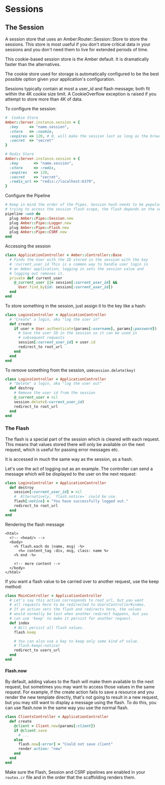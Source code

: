 # Sessions

## The Session

A session store that uses an Amber:Router::Session::Store to store the sessions. This store is most useful if you don't store critical data in your sessions and you don't need them to live for extended periods of time.

This cookie-based session store is the Amber default. It is dramatically faster than the alternatives.

The cookie store used for storage is automatically configured to be the best possible option given your application's configuration.

Sessions typically contain at most a user\_id and flash message; both fit within the 4K cookie size limit. A CookieOverflow exception is raised if you attempt to store more than 4K of data.

To configure the session:

```ruby
#  Cookie Store
Amber::Server.instance.session = {
  :key     => "name.session",
  :store   => :cookie,
  :expires => 120, # 0, will make the session last as long as the browser is open, upon closing, session will be terminated
  :secret  => "secret"
}

# Redis Store
Amber::Server.instance.session = {
  :key       => "name.session",
  :store     => :redis,
  :expires   => 120,
  :secret    => "secret",
  :redis_url => "redis://localhost:6379",
}
```

Configure the Pipeline

```ruby
# Keep in mind the order of the Pipes. Session hash needs to be populated before 
# trying to access the session flash scope, the flash depends on the session. 
pipeline :web do
  plug Amber::Pipe::Session.new
  plug Amber::Pipe::Logger.new
  plug Amber::Pipe::Flash.new
  plug Amber::Pipe::CSRF.new
end
```

Accessing the session

```ruby
class ApplicationController < Amber::Controller::Base
  # Finds the User with the ID stored in the session with the key
  # :current_user_id This is a common way to handle user login in
  # an Amber application; logging in sets the session value and
  # logging out removes it.
  private def current_user
    @_current_user ||= session[:current_user_id] &&
      User.find_by(id: session[:current_user_id])
  end
end
```

To store something in the session, just assign it to the key like a hash:

```ruby
class LoginsController < ApplicationController
  # "Create" a login, aka "log the user in"
  def create
    if user = User.authenticate(params[:username], params[:password])
      # Save the user ID in the session so it can be used in
      # subsequent requests
      session[:current_user_id] = user.id
      redirect_to root_url
    end
  end
end
```

To remove something from the session, use`session.delete(key)`

```ruby
class LoginsController < ApplicationController
  # "Delete" a login, aka "log the user out"
  def destroy
    # Remove the user id from the session
    @_current_user = nil
    session.delete(:current_user_id)
    redirect_to root_url
  end
end
```

### The Flash

The flash is a special part of the session which is cleared with each request. This means that values stored there will only be available on the next request, which is useful for passing error messages etc.

It is accessed in much the same way as the session, as a hash.

Let's use the act of logging out as an example. The controller can send a message which will be displayed to the user on the next request:

```ruby
class LoginsController < ApplicationController
  def destroy
    session[:current_user_id] = nil
    #  Alternatively, `flash.notice=` could be use.
    flash[:notice] = "You have successfully logged out."
    redirect_to root_url
  end
end
```

Rendering the flash message

```markup
<html>
  <!-- <head/> -->
  <body>
    <% flash.each do |name, msg| -%>
      <%= content_tag :div, msg, class: name %>
    <% end -%>

    <!-- more content -->
  </body>
</html>
```

If you want a flash value to be carried over to another request, use the keep method:

```ruby
class MainController < ApplicationController
  # Let's say this action corresponds to root_url, but you want
  # all requests here to be redirected to UsersController#index.
  # If an action sets the flash and redirects here, the values
  # would normally be lost when another redirect happens, but you
  # can use 'keep' to make it persist for another request.
  def index
    # Will persist all flash values.
    flash.keep

    # You can also use a key to keep only some kind of value.
    # flash.keep(:notice)
    redirect_to users_url
  end
end
```

#### Flash.now

By default, adding values to the flash will make them available to the next request, but sometimes you may want to access those values in the same request. For example, if the create action fails to save a resource and you render the new template directly, that's not going to result in a new request, but you may still want to display a message using the flash. To do this, you can use flash.now in the same way you use the normal flash.

```ruby
class ClientsController < ApplicationController
  def create
    @client = Client.new(params[:client])
    if @client.save
      # ...
    else
      flash.now[:error] = "Could not save client"
      render action: "new"
    end
  end
end
```

Make sure the Flash, Session and CSRF pipelines are enabled in your `routes.cr` file and in the order that the scaffolding renders them.
